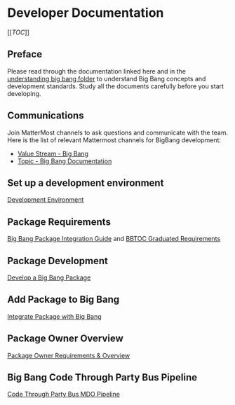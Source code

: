 # Developer Documentation

[[_TOC_]]

## Preface

Please read through the documentation linked here and in the [understanding big bang folder](https://repo1.dso.mil/big-bang/bigbang/-/tree/master/docs/understanding-bigbang) to understand Big Bang concepts and development standards. Study all the documents carefully before you start developing. 

## Communications

Join MatterMost channels to ask questions and communicate with the team. Here is the list of relevant Mattermost channels for BigBang development:

* [Value Stream - Big Bang](https://chat.il2.dso.mil/platform-one/channels/team---big-bang)
* [Topic - Big Bang Documentation](https://chat.il2.dso.mil/platform-one/channels/topic-big-bang-documentation)

## Set up a development environment

[Development Environment](./development-environment.md)

## Package Requirements

[Big Bang Package Integration Guide](./package-integration/README.md) and [BBTOC Graduated Requirements](https://repo1.dso.mil/platform-one/bbtoc/-/tree/master/process#graduated-project-requirements)

## Package Development

[Develop a Big Bang Package](./develop-package.md)

## Add Package to Big Bang

[Integrate Package with Big Bang](./package-integration/README.md)

## Package Owner Overview

[Package Owner Requirements & Overview](./package-integration/ownership.md)

## Big Bang Code Through Party Bus Pipeline

[Code Through Party Bus MDO Pipeline](./mdo-partybus-pipelines.md)
